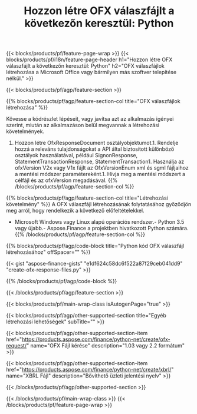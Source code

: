 ﻿---
title: "Hozzon létre OFX válaszfájlt a következőn keresztül: Python"
description: Mintakód a OFX válaszfájl létrehozásához. Használjon API példakódot a OFX válaszfájlok kötegelt generálásához a Python alapú alkalmazásokban. 
url: /hu/python-net/create/ofx-response/
family: finance
platformtag: python
feature: create
informat: OFX Response
outformat: 
otherformats: OFX Response
---
{{< blocks/products/pf/feature-page-wrap >}}
{{< blocks/products/pf/i18n/feature-page-header h1="Hozzon létre OFX válaszfájlt a következőn keresztül: Python" h2="OFX válaszfájlok létrehozása a Microsoft Office vagy bármilyen más szoftver telepítése nélkül." >}}

{{< blocks/products/pf/agp/feature-section >}}

{{% blocks/products/pf/agp/feature-section-col title="OFX válaszfájlok létrehozása" %}}

Kövesse a kódrészlet lépéseit, vagy javítsa azt az alkalmazás igényei szerint, miután az alkalmazáson belül megvannak a létrehozási követelmények.

1. Hozzon létre OfxResponseDocument osztályobjektumot.1. Rendelje hozzá a releváns tulajdonságokat a API által biztosított különböző osztályok használatával, például SignonResponse, StatementTransactionResponse, StatementTransaction1. Használja az ofxVersion V2x vagy V1x fájlt az OfxVersionEnum xml és sgml fájljaihoz a mentési módszer paramétereként.1. Hívja meg a mentési módszert a célfájl és az ofxVersion megadásával.
{{% /blocks/products/pf/agp/feature-section-col %}}

{{% blocks/products/pf/agp/feature-section-col title="Létrehozási követelmény" %}}
A OFX válaszfájl létrehozásának folytatásához győződjön meg arról, hogy rendelkezik a következő előfeltételekkel. 
- Microsoft Windows vagy Linux alapú operációs rendszer.- Python 3.5 vagy újabb.- Aspose.Finance a projektben hivatkozott Python számára.{{% /blocks/products/pf/agp/feature-section-col %}}

{{% blocks/products/pf/agp/code-block title="Python kód OFX válaszfájl létrehozásához" offSpacer="" %}}

{{< gist "aspose-finance-gists" "e1df624c58dc6f522a87f29ceb041dd9" "create-ofx-response-files.py" >}}

{{% /blocks/products/pf/agp/code-block %}}

{{< /blocks/products/pf/agp/feature-section >}}

{{< blocks/products/pf/main-wrap-class isAutogenPage="true" >}}

{{< blocks/products/pf/agp/other-supported-section title="Egyéb létrehozási lehetőségek" subTitle="" >}}

{{< blocks/products/pf/agp/other-supported-section-item href="https://products.aspose.com/finance/python-net/create/ofx-request/" name="OFX Fájl kérése" description="1.03 vagy 2.2 formátum" >}}

{{< blocks/products/pf/agp/other-supported-section-item href="https://products.aspose.com/finance/python-net/create/xbrl/" name="XBRL Fájl" description="Bővíthető üzleti jelentési nyelv" >}}

{{< /blocks/products/pf/agp/other-supported-section >}}

{{< /blocks/products/pf/main-wrap-class >}}
{{< /blocks/products/pf/feature-page-wrap >}}